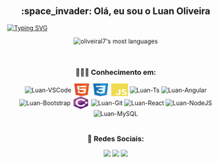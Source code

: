<h2 align="center"> :space_invader: Olá, eu sou o Luan Oliveira</h2>

[![Typing SVG](https://readme-typing-svg.herokuapp.com/?color=FFFFFF&size=35&center=true&vCenter=true&width=1200&lines=Sou+estudante+de+programação+e+tecnologia...;Seja+Bem-vindo!+:%29)](https://git.io/typing-svg)

<p align="center">
 <img width="520em" src="https://github-readme-stats.vercel.app/api/top-langs/?username=oliveiral7&layout=compact&theme=github_dark" alt="oliveiral7's most languages"/>
</p>

<div style="display: inline_block"><br>
 <h3 align="center">👨🏻‍💻 Conhecimento em: </h3> 
 <div align="center">
  <img align="center" alt="Luan-VSCode" height="30" width="40" src="https://cdn.jsdelivr.net/gh/devicons/devicon/icons/vscode/vscode-original.svg">
  <img align="center" alt="Luan-HTML" height="30" width="40" src="https://raw.githubusercontent.com/devicons/devicon/master/icons/html5/html5-original.svg">
  <img align="center" alt="Luan-CSS" height="30" width="40" src="https://raw.githubusercontent.com/devicons/devicon/master/icons/css3/css3-original.svg">
  <img align="center" alt="Luan-Js" height="30" width="40" src="https://raw.githubusercontent.com/devicons/devicon/master/icons/javascript/javascript-plain.svg">
  <img align="center" alt="Luan-Ts" height="30" width="40" src="https://cdn.jsdelivr.net/gh/devicons/devicon/icons/typescript/typescript-original.svg">
  <img align="center" alt="Luan-Angular" height="30" width="40" src="https://cdn.jsdelivr.net/gh/devicons/devicon/icons/angularjs/angularjs-original.svg">
  <img align="center" alt="Luan-Bootstrap" height="30" width="40" src="https://cdn.jsdelivr.net/gh/devicons/devicon/icons/bootstrap/bootstrap-original.svg">
  <img align="center" alt="Luan-Csharp" height="30" width="40" src="https://raw.githubusercontent.com/devicons/devicon/master/icons/csharp/csharp-original.svg">
  <img align="center" alt="Luan-Git" height="30" width="40" src="https://cdn.jsdelivr.net/gh/devicons/devicon/icons/git/git-original.svg">
  <img align="center" alt="Luan-React" height="30" width="40" src="https://cdn.jsdelivr.net/gh/devicons/devicon/icons/react/react-original.svg">
  <img align="center" alt="Luan-NodeJS" height="30" width="40" src="https://cdn.jsdelivr.net/gh/devicons/devicon/icons/nodejs/nodejs-original.svg"> 
  <img align="center" alt="Luan-MySQL" height="30" width="40" src="https://cdn.jsdelivr.net/gh/devicons/devicon/icons/mysql/mysql-original.svg">
</div>

<div style="display: inline_block"><br>
 <h3 align="center">💬 Redes Sociais:</h3> 
 <div align="center">
  <a href="mailto:dev.luanrafael@gmail.com"><img src="https://img.shields.io/badge/-Gmail-%23333?style=for-the-badge&logo=gmail&logoColor=white" target="_blank"></a>
  <a href="https://www.instagram.com/oliveiracwb_/" target="_blank"><img src="https://img.shields.io/badge/Instagram-E4405F?style=for-the-badge&logo=instagram&logoColor=white" target="_blank"></a> 
  <a href="https://www.linkedin.com/in/luan-oliveira-45831b236/" target="_blank"><img src="https://img.shields.io/badge/-LinkedIn-%230077B5?style=for-the-badge&logo=linkedin&logoColor=white" target="_blank"></a> 
</div>
